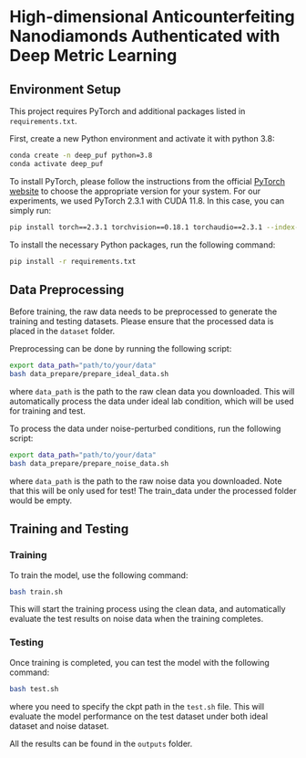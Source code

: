 
# High-dimensional Anticounterfeiting Nanodiamonds Authenticated with Deep Metric Learning

## Environment Setup

This project requires PyTorch and additional packages listed in `requirements.txt`.

First, create a new Python environment and activate it with python 3.8:

```bash
conda create -n deep_puf python=3.8
conda activate deep_puf
```

To install PyTorch, please follow the instructions from the official [PyTorch website](https://pytorch.org/get-started/locally/) to choose the appropriate version for your system. For our experiments, we used PyTorch 2.3.1 with CUDA 11.8. In this case, you can simply run:
    
```bash
pip install torch==2.3.1 torchvision==0.18.1 torchaudio==2.3.1 --index-url https://download.pytorch.org/whl/cu118
```

To install the necessary Python packages, run the following command:

```bash
pip install -r requirements.txt
```

## Data Preprocessing

Before training, the raw data needs to be preprocessed to generate the training and testing datasets. Please ensure that the processed data is placed in the `dataset` folder. 

Preprocessing can be done by running the following script:

```bash
export data_path="path/to/your/data"
bash data_prepare/prepare_ideal_data.sh 
```

where `data_path` is the path to the raw clean data you downloaded.
This will automatically process the data under ideal lab condition, which will be used for training and test.

To process the data under noise-perturbed conditions, run the following script:

```bash
export data_path="path/to/your/data"
bash data_prepare/prepare_noise_data.sh 
```

where `data_path` is the path to the raw noise data you downloaded.
Note that this will be only used for test! The train_data under the processed folder would be empty.

## Training and Testing

### Training

To train the model, use the following command:

```bash
bash train.sh
```

This will start the training process using the clean data, and automatically evaluate the test results on noise data when the training completes.

### Testing

Once training is completed, you can test the model with the following command:

```bash
bash test.sh
```

where you need to specify the ckpt path in the `test.sh` file.
This will evaluate the model performance on the test dataset under both ideal dataset and noise dataset.

All the results can be found in the `outputs` folder.
